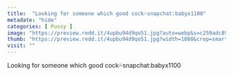 ```yaml
---
title:  "Looking for someone which good cock💦snapchat:babyx1100"
metadate: "hide"
categories: [ Pussy ]
image: "https://preview.redd.it/4upbu94d9qo51.jpg?auto=webp&s=c259adc896ac474c64d090e338854eca821b47a1"
thumb: "https://preview.redd.it/4upbu94d9qo51.jpg?width=1080&crop=smart&auto=webp&s=24159570dc26ed62ad7843181bd2babf90117687"
visit: ""
---
```

Looking for someone which good cock💦snapchat:babyx1100
